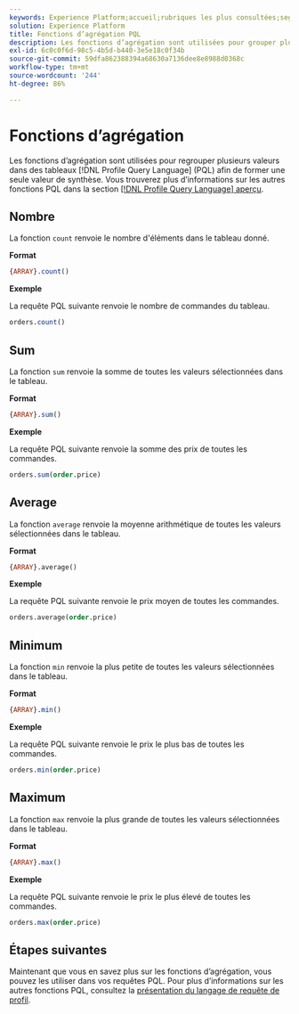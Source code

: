 ```yaml
---
keywords: Experience Platform;accueil;rubriques les plus consultées;segmentation;Segmentation;Segmentation Service;pql;PQL;langage de requête de profil;fonctions d’agrégation;agrégation;
solution: Experience Platform
title: Fonctions d’agrégation PQL
description: Les fonctions d’agrégation sont utilisées pour grouper plusieurs valeurs dans des tableaux PQL (langue de requête de profil) afin de former une seule valeur de résumé.
exl-id: 6c0c0f6d-98c5-4b5d-b440-3e5e18c0f34b
source-git-commit: 59dfa862388394a68630a7136dee8e8988d0368c
workflow-type: tm+mt
source-wordcount: '244'
ht-degree: 86%

---
```


# Fonctions d’agrégation

Les fonctions d’agrégation sont utilisées pour regrouper plusieurs valeurs dans des tableaux [!DNL Profile Query Language] (PQL) afin de former une seule valeur de synthèse. Vous trouverez plus d’informations sur les autres fonctions PQL dans la section [[!DNL Profile Query Language] aperçu](./overview.md).

## Nombre

La fonction `count` renvoie le nombre d&#39;éléments dans le tableau donné.

**Format**

```sql
{ARRAY}.count()
```

**Exemple**

La requête PQL suivante renvoie le nombre de commandes du tableau.

```sql
orders.count()
```

## Sum

La fonction `sum` renvoie la somme de toutes les valeurs sélectionnées dans le tableau.

**Format**

```sql
{ARRAY}.sum()
```

**Exemple**

La requête PQL suivante renvoie la somme des prix de toutes les commandes.

```sql
orders.sum(order.price)
```

## Average

La fonction `average` renvoie la moyenne arithmétique de toutes les valeurs sélectionnées dans le tableau.

**Format**

```sql
{ARRAY}.average()
```

**Exemple**

La requête PQL suivante renvoie le prix moyen de toutes les commandes.

```sql
orders.average(order.price)
```

## Minimum

La fonction `min` renvoie la plus petite de toutes les valeurs sélectionnées dans le tableau.

**Format**

```sql
{ARRAY}.min()
```

**Exemple**

La requête PQL suivante renvoie le prix le plus bas de toutes les commandes.

```sql
orders.min(order.price)
```

## Maximum

La fonction `max` renvoie la plus grande de toutes les valeurs sélectionnées dans le tableau.

**Format**

```sql
{ARRAY}.max()
```

**Exemple**

La requête PQL suivante renvoie le prix le plus élevé de toutes les commandes.

```sql
orders.max(order.price)
```

## Étapes suivantes

Maintenant que vous en savez plus sur les fonctions d’agrégation, vous pouvez les utiliser dans vos requêtes PQL. Pour plus d’informations sur les autres fonctions PQL, consultez la [présentation du langage de requête de profil](./overview.md).
